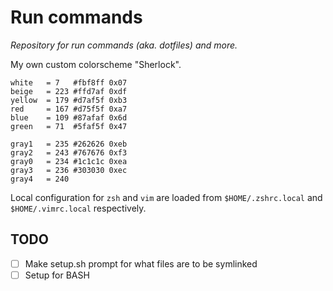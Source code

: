 # Run commands

_Repository for run commands (aka. dotfiles) and more._

My own custom colorscheme "Sherlock".

```
white   = 7   #fbf8ff 0x07
beige   = 223 #ffd7af 0xdf
yellow  = 179 #d7af5f 0xb3
red     = 167 #d75f5f 0xa7
blue    = 109 #87afaf 0x6d
green   = 71  #5faf5f 0x47

gray1   = 235 #262626 0xeb
gray2   = 243 #767676 0xf3
gray0   = 234 #1c1c1c 0xea
gray3   = 236 #303030 0xec
gray4   = 240
```

Local configuration for `zsh` and `vim` are loaded from `$HOME/.zshrc.local` and
`$HOME/.vimrc.local` respectively.

## TODO

- [ ] Make setup.sh prompt for what files are to be symlinked
- [ ] Setup for BASH
